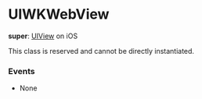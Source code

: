 # UIWKWebView

**super**: [UIView](UIView.md) on iOS

This class is reserved and cannot be directly instantiated.

### Events

* None</ul>

</ul>

